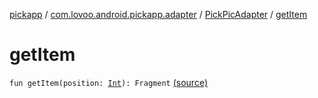 [pickapp](../../index.md) / [com.lovoo.android.pickapp.adapter](../index.md) / [PickPicAdapter](index.md) / [getItem](./get-item.md)

# getItem

`fun getItem(position: `[`Int`](https://kotlinlang.org/api/latest/jvm/stdlib/kotlin/-int/index.html)`): Fragment` [(source)](https://github.com/lovoo/android-pickpic/blob/master/pickapp/src/main/kotlin/com/lovoo/android/pickapp/adapter/PickPicAdapter.kt#L25)